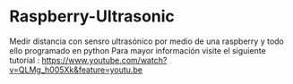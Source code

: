 # Raspberry-Ultrasonic
Medir distancia con sensro ultrasónico por medio de una raspberry y todo ello programado en python
Para mayor información visite el siguiente tutorial : https://www.youtube.com/watch?v=QLMg_h005Xk&feature=youtu.be 
